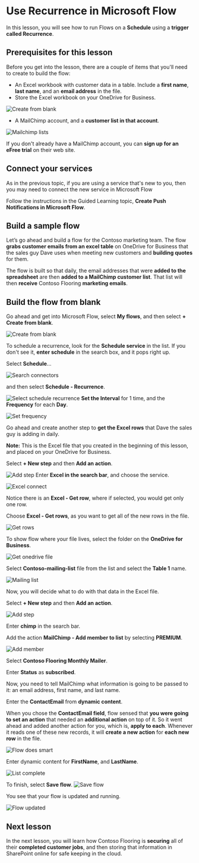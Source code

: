 <properties
   pageTitle="Use Recurrence in Microsoft Flow| Microsoft Flow"
   description="How to use a trigger called recurrence to run flows on a particular schedule."
   services=""
   suite="flow"
   documentationCenter="na"
   authors="v-joaloh"
   manager="anneta"
   editor=""
   tags=""
   featuredVideoId="kZs7lqgp4LU"
   courseDuration="5m"/>

<tags
   ms.service="flow"
   ms.devlang="na"
   ms.topic="get-started-article"
   ms.tgt_pltfrm="na"
   ms.workload="na"
   ms.date="06/24/2017"
   ms.author="v-joaloh"/>

# Use Recurrence in Microsoft Flow 

In this lesson, you will see how to run Flows on a **Schedule** using a **trigger called Recurrence**.

## Prerequisites for this lesson ##

Before you get into the lesson, there are a couple of items that you'll need to create to build the flow: 
- An Excel workbook with customer data in a table. Include a **first name**, **last name**, and an **email address** in the file.
- Store the Excel workbook on your OneDrive for Business.

![Create from blank](./media/learning-use-recurrence/1-blur-excel.png)

- A MailChimp account, and a **customer list in that account**. 

![Mailchimp lists](./media/learning-use-recurrence/2-mail-chimp-lists.png)

If you don't already have a MailChimp account, you can **sign up for an eFree trial** on their web site.

## Connect your services

As in the previous topic, if you are using a service that's new to you, then you may need to connect the new service in Microsoft Flow

Follow the instructions in the Guided Learning topic, **Create Push Notifications in Microsoft Flow**.

## Build a sample flow 

Let’s go ahead and build a flow for the Contoso marketing team. The flow **grabs customer emails from an excel table** on OneDrive for Business that the sales guy Dave uses when meeting new customers and **building quotes** for them.

The flow is built so that daily, the email addresses that were **added to the spreadsheet** are then **added to a MailChimp customer list**. That list will then **receive** Contoso Flooring **marketing emails**.

 
## Build the flow from blank

Go ahead and get into Microsoft Flow, select **My flows**, and then select **+ Create from blank**. 

![Create from blank](./media/learning-use-recurrence/1-create-from-blank.png)

To schedule a recurrence, look for the **Schedule service** in the list. If you don't see it, **enter schedule** in the search box, and it pops right up.


Select **Schedule**...

![Search connectors](./media/learning-use-recurrence/2-search-connectors.png)

and then select **Schedule - Recurrence**.

![Select schedule recurrence](./media/learning-use-recurrence/3-select-schedule-recurr.png)
**Set the Interval** for 1 time, and the **Frequency** for each **Day**.

![Set frequency](./media/learning-use-recurrence/4-set-frequency.png)

Go ahead and create another step to **get the Excel rows** that Dave the sales guy is adding in daily. 

**Note:** This is the Excel file that you created in the beginning of this lesson, and placed on your OneDrive for Business.

Select **+ New step** and then **Add an action**.

![Add step](./media/learning-use-recurrence/5-add-step.png) 
Enter **Excel in the search bar**, and choose the service.


![Excel connect](./media/learning-use-recurrence/6-excel-connect.png)

Notice there is an **Excel - Get row**, where if selected, you would get only one row.

Choose **Excel - Get rows**, as you want to get all of the new  rows in the file.

![Get rows](./media/learning-use-recurrence/7-get-rows.png)

To show flow where your file lives,  select the folder on the **OneDrive for Business**. 

![Get onedrive file](./media/learning-use-recurrence/8-get-onedrive-file.png)

Select **Contoso-mailing-list** file from the list and select the **Table 1** name.


![Mailing list](./media/learning-use-recurrence/9-mailing-list.png)

Now, you will decide what to do with that data in the Excel file. 

Select **+ New step** and then **Add an action**. 

![Add step](./media/learning-use-recurrence/10-add-step.png)

Enter **chimp** in the search bar.

Add the action **MailChimp - Add member to list** by selecting **PREMIUM**.

![Add member](./media/learning-use-recurrence/11-add-member-list.png) 

Select **Contoso Flooring Monthly Mailer**.

Enter **Status** as **subscribed**.


Now, you need to tell MailChimp what information is going to be passed to it: an email address, first name, and last name.

Enter the **ContactEmail** from **dynamic content**.

When you chose the **ContactEmail field**, flow sensed that **you were going to set an action** that needed an **additional action** on top of it.  So it went ahead and added another action for you, which is, **apply to each**. Whenever it reads one of these new records, it will **create a new action** for **each new row** in the file.

![Flow does smart](./media/learning-use-recurrence/12-flow-does-smart.png)

Enter dynamic content for **FirstName**, and **LastName**.

![List complete](./media/learning-use-recurrence/13-list-complete.png)

To finish, select **Save flow**.
![Save flow](./media/learning-use-recurrence/14-save-flow.png)

You see that your flow is updated and running.

![Flow updated](./media/learning-use-recurrence/15-flow-updated.png)


## Next lesson

In the next lesson, you will learn how Contoso Flooring is **securing** all of their **completed customer jobs**, and then storing that information in SharePoint online for safe keeping in the cloud.